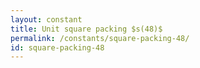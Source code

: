 ```yaml
---
layout: constant
title: Unit square packing $s(48)$
permalink: /constants/square-packing-48/
id: square-packing-48
---
```

